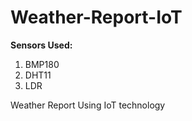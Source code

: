 # Weather-Report-IoT

**Sensors Used:**

1. BMP180
2. DHT11
3. LDR

Weather Report Using IoT technology

